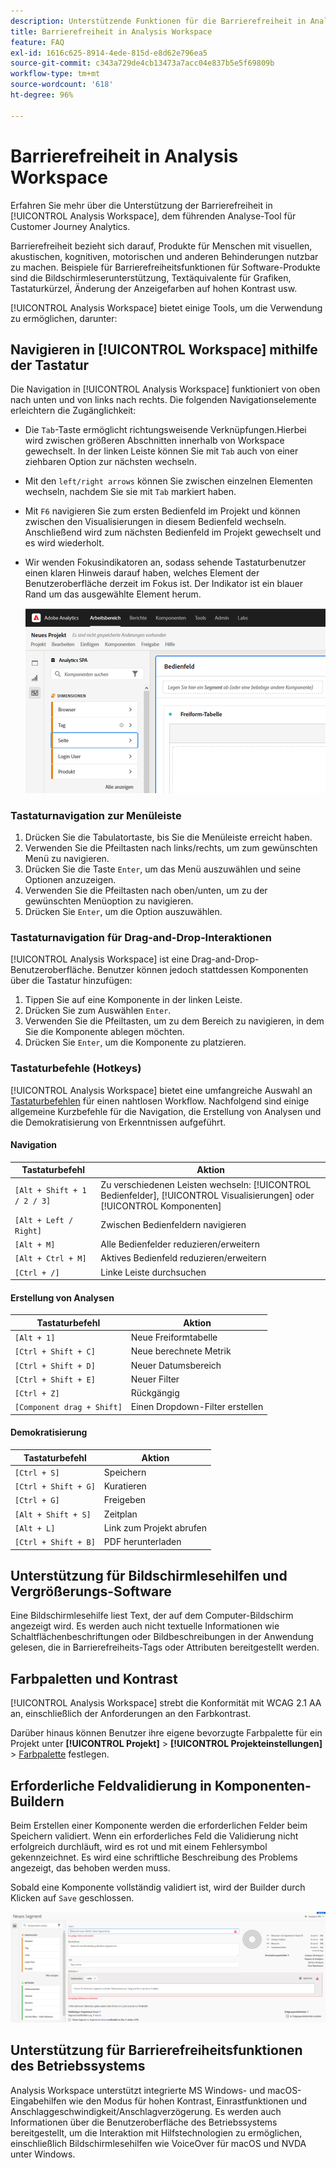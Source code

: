 ```yaml
---
description: Unterstützende Funktionen für die Barrierefreiheit in Analysis Workspace
title: Barrierefreiheit in Analysis Workspace
feature: FAQ
exl-id: 1616c625-8914-4ede-815d-e8d62e796ea5
source-git-commit: c343a729de4cb13473a7acc04e837b5e5f69809b
workflow-type: tm+mt
source-wordcount: '618'
ht-degree: 96%

---
```


# Barrierefreiheit in Analysis Workspace

Erfahren Sie mehr über die Unterstützung der Barrierefreiheit in [!UICONTROL Analysis Workspace], dem führenden Analyse-Tool für Customer Journey Analytics.

Barrierefreiheit bezieht sich darauf, Produkte für Menschen mit visuellen, akustischen, kognitiven, motorischen und anderen Behinderungen nutzbar zu machen. Beispiele für Barrierefreiheitsfunktionen für Software-Produkte sind die Bildschirmleserunterstützung, Textäquivalente für Grafiken, Tastaturkürzel, Änderung der Anzeigefarben auf hohen Kontrast usw.

[!UICONTROL Analysis Workspace] bietet einige Tools, um die Verwendung zu ermöglichen, darunter:

## Navigieren in [!UICONTROL Workspace] mithilfe der Tastatur

Die Navigation in [!UICONTROL Analysis Workspace] funktioniert von oben nach unten und von links nach rechts. Die folgenden Navigationselemente erleichtern die Zugänglichkeit:

* Die `Tab`-Taste ermöglicht richtungsweisende Verknüpfungen.Hierbei wird zwischen größeren Abschnitten innerhalb von Workspace gewechselt. In der linken Leiste können Sie mit `Tab` auch von einer ziehbaren Option zur nächsten wechseln.
* Mit den `left/right arrows` können Sie zwischen einzelnen Elementen wechseln, nachdem Sie sie mit `Tab` markiert haben.
* Mit `F6` navigieren Sie zum ersten Bedienfeld im Projekt und können zwischen den Visualisierungen in diesem Bedienfeld wechseln. Anschließend wird zum nächsten Bedienfeld im Projekt gewechselt und es wird wiederholt.
* Wir wenden Fokusindikatoren an, sodass sehende Tastaturbenutzer einen klaren Hinweis darauf haben, welches Element der Benutzeroberfläche derzeit im Fokus ist. Der Indikator ist ein blauer Rand um das ausgewählte Element herum.

  ![Freiformtabelle mit einem Fokusindikator eines blauen Rands um die Freiformtabelle.](assets/focus-indicator.png)

### Tastaturnavigation zur Menüleiste

1. Drücken Sie die Tabulatortaste, bis Sie die Menüleiste erreicht haben.
1. Verwenden Sie die Pfeiltasten nach links/rechts, um zum gewünschten Menü zu navigieren.
1. Drücken Sie die Taste `Enter`, um das Menü auszuwählen und seine Optionen anzuzeigen.
1. Verwenden Sie die Pfeiltasten nach oben/unten, um zu der gewünschten Menüoption zu navigieren.
1. Drücken Sie `Enter`, um die Option auszuwählen.

### Tastaturnavigation für Drag-and-Drop-Interaktionen

[!UICONTROL Analysis Workspace] ist eine Drag-and-Drop-Benutzeroberfläche. Benutzer können jedoch stattdessen Komponenten über die Tastatur hinzufügen:

1. Tippen Sie auf eine Komponente in der linken Leiste.
1. Drücken Sie zum Auswählen `Enter`.
1. Verwenden Sie die Pfeiltasten, um zu dem Bereich zu navigieren, in dem Sie die Komponente ablegen möchten.
1. Drücken Sie `Enter`, um die Komponente zu platzieren.

### Tastaturbefehle (Hotkeys)

[!UICONTROL Analysis Workspace] bietet eine umfangreiche Auswahl an [Tastaturbefehlen](https://experienceleague.adobe.com/docs/analytics/analyze/analysis-workspace/build-workspace-project/fa-shortcut-keys.html?lang=de) für einen nahtlosen Workflow. Nachfolgend sind einige allgemeine Kurzbefehle für die Navigation, die Erstellung von Analysen und die Demokratisierung von Erkenntnissen aufgeführt.

#### Navigation

| Tastaturbefehl | Aktion |
| --- | --- |
| `[Alt + Shift + 1 / 2 / 3]` | Zu verschiedenen Leisten wechseln: [!UICONTROL Bedienfelder], [!UICONTROL Visualisierungen] oder [!UICONTROL Komponenten] |
| `[Alt + Left / Right]` | Zwischen Bedienfeldern navigieren |
| `[Alt + M]` | Alle Bedienfelder reduzieren/erweitern |
| `[Alt + Ctrl + M]` | Aktives Bedienfeld reduzieren/erweitern |
| `[Ctrl + /]` | Linke Leiste durchsuchen |

#### Erstellung von Analysen

| Tastaturbefehl | Aktion |
| --- | --- |
| `[Alt + 1]` | Neue Freiformtabelle |
| `[Ctrl + Shift + C]` | Neue berechnete Metrik |
| `[Ctrl + Shift + D]` | Neuer Datumsbereich |
| `[Ctrl + Shift + E]` | Neuer Filter |
| `[Ctrl + Z]` | Rückgängig |
| `[Component drag + Shift]` | Einen Dropdown-Filter erstellen |

#### Demokratisierung

| Tastaturbefehl | Aktion |
| --- | --- |
| `[Ctrl + S]` | Speichern |
| `[Ctrl + Shift + G]` | Kuratieren |
| `[Ctrl + G]` | Freigeben |
| `[Alt + Shift + S]` | Zeitplan |
| `[Alt + L]` | Link zum Projekt abrufen |
| `[Ctrl + Shift + B]` | PDF herunterladen |

## Unterstützung für Bildschirmlesehilfen und Vergrößerungs-Software

Eine Bildschirmlesehilfe liest Text, der auf dem Computer-Bildschirm angezeigt wird. Es werden auch nicht textuelle Informationen wie Schaltflächenbeschriftungen oder Bildbeschreibungen in der Anwendung gelesen, die in Barrierefreiheits-Tags oder Attributen bereitgestellt werden.

## Farbpaletten und Kontrast

[!UICONTROL Analysis Workspace] strebt die Konformität mit WCAG 2.1 AA an, einschließlich der Anforderungen an den Farbkontrast.

Darüber hinaus können Benutzer ihre eigene bevorzugte Farbpalette für ein Projekt unter **[!UICONTROL Projekt]** > **[!UICONTROL Projekteinstellungen]** > [Farbpalette](https://experienceleague.adobe.com/docs/analytics/analyze/analysis-workspace/build-workspace-project/color-palettes.html?lang=de) festlegen.

## Erforderliche Feldvalidierung in Komponenten-Buildern

Beim Erstellen einer Komponente werden die erforderlichen Felder beim Speichern validiert. Wenn ein erforderliches Feld die Validierung nicht erfolgreich durchläuft, wird es rot und mit einem Fehlersymbol gekennzeichnet. Es wird eine schriftliche Beschreibung des Problems angezeigt, das behoben werden muss.

Sobald eine Komponente vollständig validiert ist, wird der Builder durch Klicken auf `Save` geschlossen.

![Segmentaufbau und Indikator zur Fehlervalidierung.](assets/error-validation.png)

## Unterstützung für Barrierefreiheitsfunktionen des Betriebssystems

Analysis Workspace unterstützt integrierte MS Windows- und macOS-Eingabehilfen wie den Modus für hohen Kontrast, Einrastfunktionen und Anschlaggeschwindigkeit/Anschlagverzögerung. Es werden auch Informationen über die Benutzeroberfläche des Betriebssystems bereitgestellt, um die Interaktion mit Hilfstechnologien zu ermöglichen, einschließlich Bildschirmlesehilfen wie VoiceOver für macOS und NVDA unter Windows.
